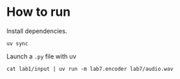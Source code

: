 # How to run

Install dependencies.

```console
uv sync
```

Launch a `.py` file with uv

```console
cat lab1/input | uv run -m lab7.encoder lab7/audio.wav
```
